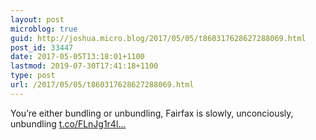 ```yaml
---
layout: post
microblog: true
guid: http://joshua.micro.blog/2017/05/05/t860317628627288069.html
post_id: 33447
date: 2017-05-05T13:18:01+1100
lastmod: 2019-07-30T17:41:18+1100
type: post
url: /2017/05/05/t860317628627288069.html
---
```

You’re either bundling or unbundling, Fairfax is slowly, unconciously, unbundling [t.co/FLnJg1r4l...](https://t.co/FLnJg1r4l2)
